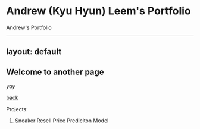 # Andrew (Kyu Hyun) Leem's Portfolio 
Andrew's Portfolio 

---
layout: default
---

## Welcome to another page

_yay_

[back](./)


Projects: 

1. Sneaker Resell Price Prediciton Model 
